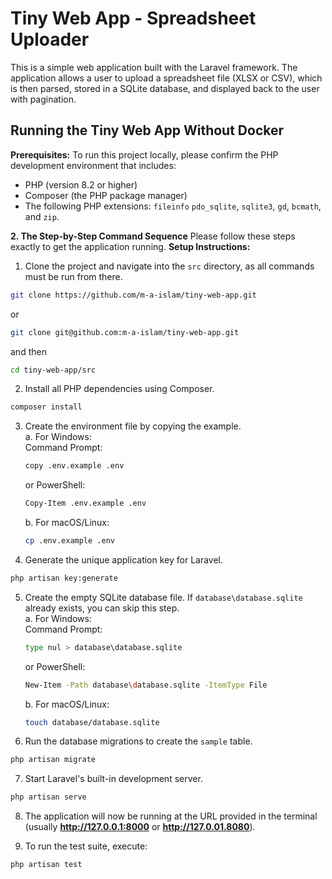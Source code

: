 # Tiny Web App - Spreadsheet Uploader

This is a simple web application built with the Laravel framework. The application allows a user to upload a spreadsheet file (XLSX or CSV), which is then parsed, stored in a SQLite database, and displayed back to the user with pagination.

## Running the Tiny Web App Without Docker

**Prerequisites:**
To run this project locally, please confirm the PHP development environment that includes:
 -   PHP (version 8.2 or higher)
 -   Composer (the PHP package manager)
 -   The following PHP extensions: `fileinfo` `pdo_sqlite`, `sqlite3`, `gd`, `bcmath`, and `zip`.

**2. The Step-by-Step Command Sequence**
Please follow these steps exactly to get the application running.
**Setup Instructions:**

1. Clone the project and navigate into the `src` directory, as all commands must be run from there.
```bash
git clone https://github.com/m-a-islam/tiny-web-app.git
```
or
```bash
git clone git@github.com:m-a-islam/tiny-web-app.git
```
and then
```bash
cd tiny-web-app/src
```

2. Install all PHP dependencies using Composer.
```bash
composer install
```
3. Create the environment file by copying the example.  
   a. For Windows:  
   Command Prompt:  
    ```bash 
    copy .env.example .env
    ```
   or PowerShell:  
    ```bash
   Copy-Item .env.example .env
    ```
   b. For macOS/Linux:
    ```bash
    cp .env.example .env
    ```
4. Generate the unique application key for Laravel.
```bash
php artisan key:generate
```
5. Create the empty SQLite database file. If `database\database.sqlite` already exists, you can skip this step.  
    a. For Windows:  
    Command Prompt:
    ```bash 
    type nul > database\database.sqlite
    ```
   or PowerShell:
    ```bash
   New-Item -Path database\database.sqlite -ItemType File
    ```
   
    b. For macOS/Linux:
    ```bash
    touch database/database.sqlite
    ```
6. Run the database migrations to create the `sample` table.
```bash
php artisan migrate
```
7. Start Laravel's built-in development server.
```bash
php artisan serve
```
8. The application will now be running at the URL provided in the terminal (usually **http://127.0.0.1:8000** or **http://127.0.01.8080**).

9. To run the test suite, execute:
```bash
php artisan test
```